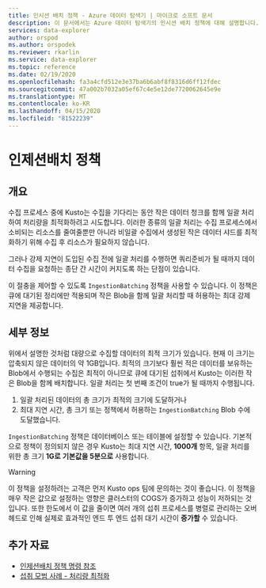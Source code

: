 ```yaml
---
title: 인시션 배치 정책 - Azure 데이터 탐색기 | 마이크로 소프트 문서
description: 이 문서에서는 Azure 데이터 탐색기의 인시션 배치 정책에 대해 설명합니다.
services: data-explorer
author: orspod
ms.author: orspodek
ms.reviewer: rkarlin
ms.service: data-explorer
ms.topic: reference
ms.date: 02/19/2020
ms.openlocfilehash: fa3a4cfd512e3e37ba6b6abf8f8316d6ff12fdec
ms.sourcegitcommit: 47a002b7032a05ef67c4e5e12de7720062645e9e
ms.translationtype: MT
ms.contentlocale: ko-KR
ms.lasthandoff: 04/15/2020
ms.locfileid: "81522239"
---
```

# <a name="ingestionbatching-policy"></a>인제션배치 정책

## <a name="overview"></a>개요

수집 프로세스 중에 Kusto는 수집을 기다리는 동안 작은 데이터 청크를 함께 일괄 처리하여 처리량을 최적화하려고 시도합니다.
이러한 종류의 일괄 처리는 수집 프로세스에서 소비되는 리소스를 줄여줄뿐만 아니라 비일괄 수집에서 생성된 작은 데이터 샤드를 최적화하기 위해 수집 후 리소스가 필요하지 않습니다.

그러나 강제 지연이 도입된 수집 전에 일괄 처리를 수행하면 쿼리준비가 될 때까지 데이터 수집을 요청하는 종단 간 시간이 커지도록 하는 단점이 있습니다.

이 절충을 제어할 수 있도록 `IngestionBatching` 정책을 사용할 수 있습니다.
이 정책은 큐에 대기된 정리에만 적용되며 작은 Blob을 함께 일괄 처리할 때 허용하는 최대 강제 지연을 제공합니다.

## <a name="details"></a>세부 정보

위에서 설명한 것처럼 대량으로 수집할 데이터의 최적 크기가 있습니다.
현재 이 크기는 압축되지 않은 데이터의 약 1GB입니다. 최적의 크기보다 훨씬 적은 데이터를 보유하는 Blob에서 수행되는 수집은 최적이 아니므로 큐에 대기된 섭취에서 Kusto는 이러한 작은 Blob을 함께 배치합니다. 일괄 처리는 첫 번째 조건이 true가 될 때까지 수행됩니다.

1. 일괄 처리된 데이터의 총 크기가 최적의 크기에 도달하거나
2. 최대 지연 시간, 총 크기 또는 정책에서 허용하는 `IngestionBatching` Blob 수에 도달했습니다.

`IngestionBatching` 정책은 데이터베이스 또는 테이블에 설정할 수 있습니다. 기본적으로 정책이 정의되지 않은 경우 Kusto는 최대 지연 시간, **1000개** 항목, 일괄 처리를 위한 총 크기 **1G로** **기본값을 5분으로** 사용합니다.

> [!WARNING]
> 이 정책을 설정하려는 고객은 먼저 Kusto ops 팀에 문의하는 것이 좋습니다. 이 정책을 매우 작은 값으로 설정하는 영향은 클러스터의 COGS가 증가하고 성능이 저하되는 것입니다. 또한 한도에서 이 값을 줄이면 여러 개의 섭취 프로세스를 병렬로 관리하는 오버헤드로 인해 실제로 효과적인 엔드 투 엔드 섭취 대기 시간이 **증가할** 수 있습니다.

## <a name="additional-resources"></a>추가 자료

* [인제션배치 정책 명령 참조](../management/batching-policy.md)
* [섭취 모범 사례 - 처리량 최적화](../api/netfx/kusto-ingest-best-practices.md#optimizing-for-throughput)